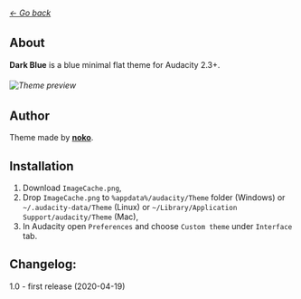 ###### [← Go back](http://github.com/TheRockyDoo/audacity-themes)
## About
**Dark Blue** is a blue minimal flat theme for Audacity 2.3+.
###### ![Theme preview](https://raw.githubusercontent.com/TheRockyDoo/audacity-themes/master/previews/dark_blue.png)
## Author
Theme made by **[noko](http://gumroad.com/noko)**.
## Installation
1. Download `ImageCache.png`,
1. Drop `ImageCache.png` to `%appdata%/audacity/Theme` folder (Windows) or `~/.audacity-data/Theme` (Linux) or `~/Library/Application Support/audacity/Theme` (Mac),
1. In Audacity open `Preferences` and choose `Custom theme` under `Interface` tab.
## Changelog:
1.0 - first release (2020-04-19)
